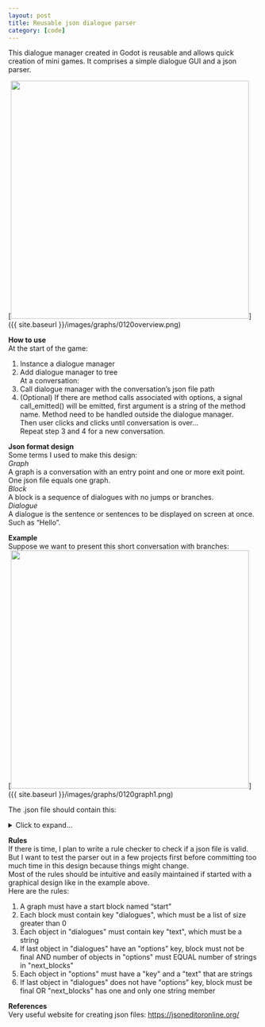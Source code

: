 ```yaml
---
layout: post
title: Reusable json dialogue parser
category: [code]
---
```

This dialogue manager created in Godot is reusable and allows quick creation of mini games. It comprises a simple dialogue GUI and a json parser.  

<!--more-->

[<img src="{{ site.baseurl }}/images/graphs/0120overview.png" style="width: 480px;"/>]({{ site.baseurl }}/images/graphs/0120overview.png)

**How to use**  
At the start of the game:  
1. Instance a dialogue manager  
2. Add dialogue manager to tree  
At a conversation:  
3. Call dialogue manager with the conversation’s json file path  
4. (Optional) If there are method calls associated with options, a signal call_emitted() will be emitted, first argument is a string of the method name. Method need to be handled outside the dialogue manager.  
Then user clicks and clicks until conversation is over…  
Repeat step 3 and 4 for a new conversation.  

**Json format design**  
Some terms I used to make this design:  
*Graph*  
A graph is a conversation with an entry point and one or more exit point. One json file equals one graph.  
*Block*  
A block is a sequence of dialogues with no jumps or branches.  
*Dialogue*  
A dialogue is the sentence or sentences to be displayed on screen at once. Such as “Hello”.  

**Example**  
Suppose we want to present this short conversation with branches:  
[<img src="{{ site.baseurl }}/images/graphs/0120graph1.png" style="width: 480px;"/>]({{ site.baseurl }}/images/graphs/0120graph1.png)
 
The .json file should contain this:  
<details>
  <summary>Click to expand... </summary>
  {  
  "start": {  
    "call": ["optional_method"],  
    "dialogues": [  
      {"text": "Hello"},  
      {  
        "text": "How are you?",  
        "options": [  
          {"text": "good"},  
          {"text": "bad"}  
        ]  
      }  
    ],  
    "next_blocks": ["a1", "a2"],  
    "is_final": false  
  },  
  "a1": {  
    "call": ["optional_method"],  
    "dialogues": [  
      {"text": "Good to hear"}  
    ],  
    "next_blocks": ["end"],  
    "is_final": false  
  },  
  "a2": {  
    "call": ["optional_method"],  
    "dialogues": [  
      {"text": "Ok"}  
    ],  
    "next_blocks": ["end"],  
    "is_final": false  
  },  
  "end": {  
    "call": ["optional_method"],  
    "dialogues": [  
      {"text": "Bye"}  
    ],  
    "is_final": true  
  }  
}  
</details>

**Rules**  
If there is time, I plan to write a rule checker to check if a json file is valid. But I want to test the parser out in a few projects first before committing too much time in this design because things might change.  
Most of the rules should be intuitive and easily maintained if started with a graphical design like in the example above.  
Here are the rules:  
1. A graph must have a start block named “start”  
2. Each block must contain key "dialogues", which must be a list of size greater than 0  
3. Each object in "dialogues" must contain key "text", which must be a string  
4. If last object in "dialogues" have an "options" key, block must not be final AND number of objects in "options" must EQUAL number of strings in "next\_blocks"  
5. Each object in "options" must have a "key" and a "text" that are strings  
6. If last object in "dialogues" does not have "options" key,  block must be final OR "next\_blocks" has one and only one string member  

**References**  
Very useful website for creating json files:  https://jsoneditoronline.org/ 
 









